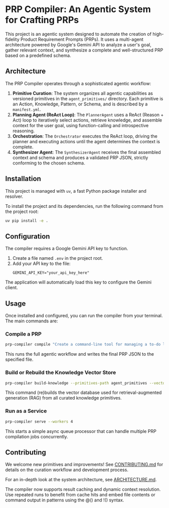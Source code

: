 # PRP Compiler: An Agentic System for Crafting PRPs

This project is an agentic system designed to automate the creation of high-fidelity Product Requirement Prompts (PRPs). It uses a multi-agent architecture powered by Google's Gemini API to analyze a user's goal, gather relevant context, and synthesize a complete and well-structured PRP based on a predefined schema.

## Architecture

The PRP Compiler operates through a sophisticated agentic workflow:

1.  **Primitive Curation**: The system organizes all agentic capabilities as versioned primitives in the `agent_primitives/` directory. Each primitive is an Action, Knowledge, Pattern, or Schema, and is described by a `manifest.yml`.
2.  **Planning Agent (ReAct Loop)**: The `PlannerAgent` uses a ReAct (Reason + Act) loop to iteratively select actions, retrieve knowledge, and assemble context for the user goal, using function-calling and introspective reasoning.
3.  **Orchestration**: The `Orchestrator` executes the ReAct loop, driving the planner and executing actions until the agent determines the context is complete.
4.  **Synthesizer Agent**: The `SynthesizerAgent` receives the final assembled context and schema and produces a validated PRP JSON, strictly conforming to the chosen schema.

## Installation

This project is managed with `uv`, a fast Python package installer and resolver.

To install the project and its dependencies, run the following command from the project root:

```bash
uv pip install -e .
```


## Configuration

The compiler requires a Google Gemini API key to function.

1.  Create a file named `.env` in the project root.
2.  Add your API key to the file:
    ```
    GEMINI_API_KEY="your_api_key_here"
    ```

The application will automatically load this key to configure the Gemini client.

## Usage

Once installed and configured, you can run the compiler from your terminal. The main commands are:

### Compile a PRP

```bash
prp-compiler compile "Create a command-line tool for managing a to-do list" --out my_todo_app_prp.json
```

This runs the full agentic workflow and writes the final PRP JSON to the specified file.

### Build or Rebuild the Knowledge Vector Store

```bash
prp-compiler build-knowledge --primitives-path agent_primitives --vector-db-path chroma_db
```

This command (re)builds the vector database used for retrieval-augmented generation (RAG) from all curated knowledge primitives.
### Run as a Service

```bash
prp-compiler serve --workers 4
```

This starts a simple async queue processor that can handle multiple PRP compilation jobs concurrently.

## Contributing

We welcome new primitives and improvements! See [CONTRIBUTING.md](CONTRIBUTING.md) for details on the curation workflow and development process.

For an in-depth look at the system architecture, see [ARCHITECTURE.md](ARCHITECTURE.md).


The compiler now supports result caching and dynamic context resolution. Use repeated runs to benefit from cache hits and embed file contents or command output in patterns using the @() and !() syntax.
